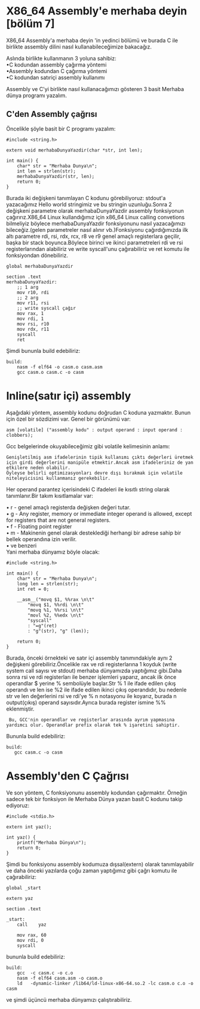 # X86_64 Assembly'e merhaba deyin [bölüm 7]
X86_64 Assembly'a merhaba deyin 'in yedinci bölümü ve burada C ile birlikte assembly dilini nasıl kullanabileceğimize bakacağız.

Aslında birlikte kullanmanın 3 yoluna sahibiz: <br>
•C kodundan assembly çağırma yöntemi <br>
•Assembly kodundan C çağırma yöntemi <br>
•C kodundan satıriçi assembly kullanımı <br>

Assembly ve C'yi birlikte nasıl kullanacağımızı gösteren 3 basit Merhaba dünya programı yazalım.
## C'den Assembly çağrısı
Öncelikle şöyle basit bir C programı yazalım:
```
#include <string.h>

extern void merhabaDunyaYazdir(char *str, int len);

int main() {
    char* str = "Merhaba Dunya\n";
    int len = strlen(str);
    merhabaDunyaYazdir(str, len);
    return 0;
}
```
Burada iki değişkeni tanımlayan C kodunu görebiliyoruz: stdout'a yazacağımız Hello world stringimiz ve bu stringin uzunluğu.Sonra 2 değişkeni parametre olarak merhabaDunyaYazdir assembly fonksiyonun çağırırız.X86_64 Linux kullandığımız için x86_64 Linux calling convetions bilmeliyiz böylece merhabaDunyaYazdir fonksiyonunu nasıl yazacağımızı bileceğiz.(gelen parametreler nasıl alınır vb.)Fonksiyonu çağırdığımızda ilk altı parametre rdi, rsi, rdx, rcx, r8 ve r9 genel amaçlı registerlara geçilir, başka bir stack boyunca.Böylece birinci ve ikinci parametreleri rdi ve rsi registerlarından alabiliriz ve write syscall'unu çağırabiliriz ve ret komutu ile fonksiyondan dönebiliriz.
```
global merhabaDunyaYazdir

section .text
merhabaDunyaYazdir:
    ;; 1 arg
    mov r10, rdi
    ;; 2 arg
    mov r11, rsi
    ;; write syscall çağır
    mov rax, 1
    mov rdi, 1
    mov rsi, r10
    mov rdx, r11
    syscall
    ret
```
Şimdi bununla build edebiliriz:
```
build:
    nasm -f elf64 -o casm.o casm.asm
    gcc casm.o casm.c -o casm
```
# Inline(satır içi) assembly
Aşağıdaki yöntem, assembly kodunu doğrudan C koduna yazmaktır. Bunun için özel bir sözdizimi var. Genel bir görünümü var:
```
asm [volatile] ("assembly kodu" : output operand : input operand : clobbers);
```
Gcc belgelerinde okuyabileceğimiz gibi volatile kelimesinin anlamı:
```
Genişletilmiş asm ifadelerinin tipik kullanımı çıktı değerleri üretmek için girdi değerlerini manipüle etmektir.Ancak asm ifadeleriniz de yan etkilere neden olabilir.
Öyleyse belirli optimizasyonları devre dışı bırakmak için volatile niteleyicisini kullanmanız gerekebilir.
```
Her operand parantez içerisindeki C ifadeleri ile kısıtlı string olarak tanımlanır.Bir takım kısıtlamalar var:

• r - genel amaçlı registerda değişken değeri tutar.<br>
• g - Any register, memory or immediate integer operand is allowed, except for registers that are not general registers.<br>
• f - Floating point register<br>
• m - Makinenin genel olarak desteklediği herhangi bir adrese sahip bir bellek operandına izin verilir.<br>
• ve benzeri<br>
Yani merhaba dünyamız böyle olacak:
```
#include <string.h>

int main() {
    char* str = "Merhaba Dunya\n";
    long len = strlen(str);
    int ret = 0;

    __asm__("movq $1, %%rax \n\t"
        "movq $1, %%rdi \n\t"
        "movq %1, %%rsi \n\t"
        "movl %2, %%edx \n\t"
        "syscall"
        : "=g"(ret)
        : "g"(str), "g" (len));

    return 0;
}
```
Burada, önceki örnekteki ve satır içi assembly tanımındakiyle aynı 2 değişkeni görebiliriz.Öncelikle rax ve rdi registerlarına 1 koyduk (write system call sayısı ve stdout) merhaba dünyamızda yaptığımız gibi.Daha sonra rsi ve rdi registerları ile benzer işlemleri yaparız, ancak ilk önce operandlar $ yerine % sembolüyle başlar.Str % 1 ile ifade edilen çıkış operandı ve len ise %2 ile ifade edilen ikinci çıkış operandıdır, bu nedenle str ve len değerlerini rsi ve rdi'ye % n notasyonu ile koyarız, burada n output(çıkış) operand sayısıdır.Ayrıca burada register ismine %% eklenmiştir.
```
 Bu, GCC'nin operandlar ve registerlar arasında ayrım yapmasına yardımcı olur. Operandlar prefix olarak tek % işaretini sahiptir.
 ```
Bununla build edebiliriz:
 ```
build:
    gcc casm.c -o casm
 ```
# Assembly'den C Çağrısı
Ve son yöntem, C fonksiyonunu assembly kodundan çağırmaktır. Örneğin sadece tek bir fonksiyon ile  Merhaba Dünya yazan basit C kodunu takip ediyoruz:
```
#include <stdio.h>

extern int yaz();

int yaz() {
    printf("Merhaba Dünya\n");
    return 0;
}
```
Şimdi bu fonksiyonu assembly kodumuza  dışsal(extern) olarak tanımlayabilir ve daha önceki yazılarda çoğu zaman yaptığımız gibi çağrı komutu ile çağırabiliriz:
```
global _start

extern yaz

section .text

_start:
    call    yaz

    mov rax, 60
    mov rdi, 0
    syscall
```
bununla build edebiliriz:
```
build:
    gcc  -c casm.c -o c.o
    nasm -f elf64 casm.asm -o casm.o
    ld   -dynamic-linker /lib64/ld-linux-x86-64.so.2 -lc casm.o c.o -o casm
```
ve şimdi üçüncü merhaba dünyamızı çalıştırabiliriz.
